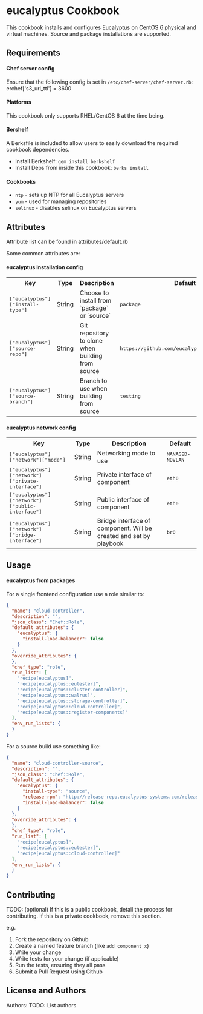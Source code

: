 eucalyptus Cookbook
===================
This cookbook installs and configures Eucalyptus on CentOS 6 physical and virtual machines. Source and package installations are supported.

Requirements
------------

#### Chef server config 
Ensure that the following config is set in `/etc/chef-server/chef-server.rb`:
erchef['s3_url_ttl'] = 3600

#### Platforms
This cookbook only supports RHEL/CentOS 6 at the time being.

#### Bershelf
A Berksfile is included to allow users to easily download the required cookbook dependencies.
- Install Berkshelf: `gem install berkshelf`
- Install Deps from inside this cookbook: `berks install`

#### Cookbooks
- `ntp` - sets up NTP for all Eucalyptus servers
- `yum` - used for managing repositories
- `selinux` - disables selinux on Eucalyptus servers

Attributes
----------
Attribute list can be found in attributes/default.rb

Some common attributes are:
#### eucalyptus installation config
<table>
  <tr>
    <th>Key</th>
    <th>Type</th>
    <th>Description</th>
    <th>Default</th>
  </tr>
  <tr>
    <td><tt>["eucalyptus"]["install-type"]</tt></td>
    <td>String</td>
    <td>Choose to install from `package` or `source`</td>
    <td><tt>package</tt></td>
  </tr>
  <tr>
    <td><tt>["eucalyptus"]["source-repo"]</tt></td>
    <td>String</td>
    <td>Git repository to clone when building from source</td>
    <td><tt>https://github.com/eucalyptus/eucalyptus.git</tt></td>
  </tr>
  <tr>
    <td><tt>["eucalyptus"]["source-branch"]</tt></td>
    <td>String</td>
    <td>Branch to use when building from source</td>
    <td><tt>testing</tt></td>
  </tr>
</table>

#### eucalyptus network config
<table>
  <tr>
    <th>Key</th>
    <th>Type</th>
    <th>Description</th>
    <th>Default</th>
  </tr>
  <tr>
    <td><tt>["eucalyptus"]["network"]["mode"]</tt></td>
    <td>String</td>
    <td>Networking mode to use</td>
    <td><tt>MANAGED-NOVLAN</tt></td>
  </tr>
  <tr>
    <td><tt>["eucalyptus"]["network"]["private-interface"]</tt></td>
    <td>String</td>
    <td>Private interface of component</td>
    <td><tt>eth0</tt></td>
  </tr>
  <tr>
    <td><tt>["eucalyptus"]["network"]["public-interface"]</tt></td>
    <td>String</td>
    <td>Public interface of component</td>
    <td><tt>eth0</tt></td>
  </tr>
  <tr>
    <td><tt>["eucalyptus"]["network"]["bridge-interface"]</tt></td>
    <td>String</td>
    <td>Bridge interface of component. Will be created and set by playbook</td>
    <td><tt>br0</tt></td>
  </tr>
</table>


Usage
-----
#### eucalyptus from packages

For a single frontend configuration use a role similar to:

```json
{
  "name": "cloud-controller",
  "description": "",
  "json_class": "Chef::Role",
  "default_attributes": {
    "eucalyptus": {
      "install-load-balancer": false
    }
  },
  "override_attributes": {
  },
  "chef_type": "role",
  "run_list": [
    "recipe[eucalyptus]",
    "recipe[eucalyptus::eutester]",
    "recipe[eucalyptus::cluster-controller]",
    "recipe[eucalyptus::walrus]",
    "recipe[eucalyptus::storage-controller]",
    "recipe[eucalyptus::cloud-controller]",
    "recipe[eucalyptus::register-components]"
  ],
  "env_run_lists": {
  }
}
```


For a source build use something like:
```json
{
  "name": "cloud-controller-source",
  "description": "",
  "json_class": "Chef::Role",
  "default_attributes": {
    "eucalyptus": {
      "install-type": "source",
      "release-rpm": "http://release-repo.eucalyptus-systems.com/releases/eucalyptus/3.4/centos/6/x86_64/eucalyptus-release-internal-3.4-1.el6.noarch.rpm",
      "install-load-balancer": false
    }
  },
  "override_attributes": {
  },
  "chef_type": "role",
  "run_list": [
    "recipe[eucalyptus]",
    "recipe[eucalyptus::eutester]",
    "recipe[eucalyptus::cloud-controller]"
  ],
  "env_run_lists": {
  }
}
```

Contributing
------------
TODO: (optional) If this is a public cookbook, detail the process for contributing. If this is a private cookbook, remove this section.

e.g.
1. Fork the repository on Github
2. Create a named feature branch (like `add_component_x`)
3. Write your change
4. Write tests for your change (if applicable)
5. Run the tests, ensuring they all pass
6. Submit a Pull Request using Github

License and Authors
-------------------
Authors: TODO: List authors
